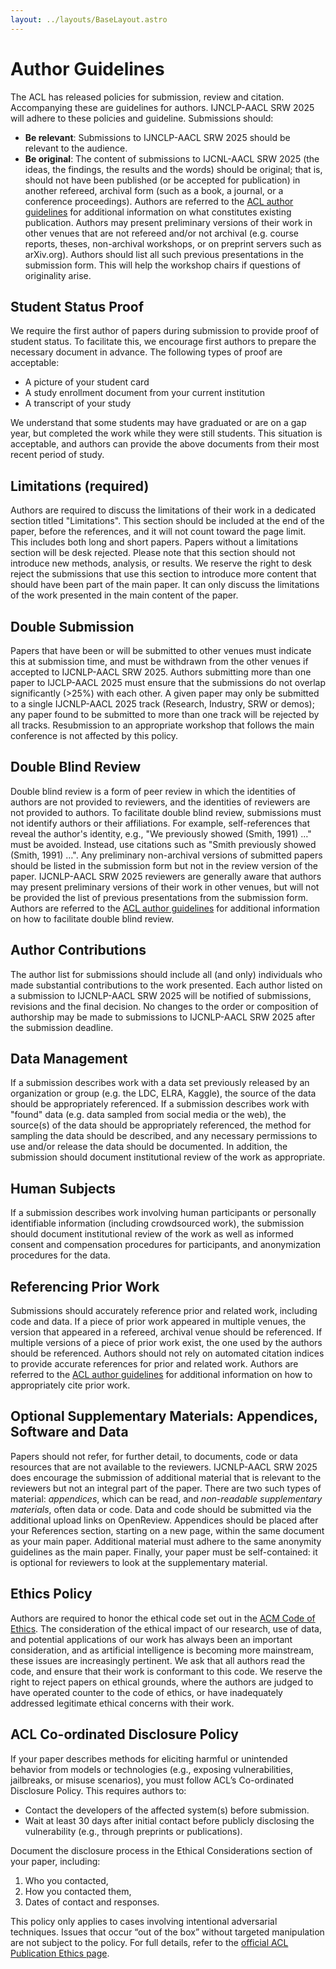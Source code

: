```yaml
---
layout: ../layouts/BaseLayout.astro
---
```


# Author Guidelines

The ACL has released policies for submission, review and citation.
Accompanying these are guidelines for authors.
IJNCLP-AACL SRW 2025 will adhere to these policies and guideline.
Submissions should:
- **Be relevant**: Submissions to IJNCLP-AACL SRW 2025 should be relevant to the audience.
- **Be original**: The content of submissions to IJCNL-AACL SRW 2025 (the ideas, the findings, the results and the words) should be original; that is, should not have been published (or be accepted for publication) in another refereed, archival form (such as a book, a journal, or a conference proceedings).
Authors are referred to the [ACL author guidelines](https://www.aclweb.org/adminwiki/index.php?title=ACL_Author_Guidelines) for additional information on what constitutes existing publication.
Authors may present preliminary versions of their work in other venues that are not refereed and/or not archival (e.g. course reports, theses, non-archival workshops, or on preprint servers such as arXiv.org).
Authors should list all such previous presentations in the submission form.
This will help the workshop chairs if questions of originality arise.

## Student Status Proof

We require the first author of papers during submission to provide proof of student status.
To facilitate this, we encourage first authors to prepare the necessary document in advance.
The following types of proof are acceptable:

- A picture of your student card
- A study enrollment document from your current institution
- A transcript of your study

We understand that some students may have graduated or are on a gap year, but completed the work while they were still students. This situation is acceptable, and authors can provide the above documents from their most recent period of study.

## Limitations (required)

Authors are required to discuss the limitations of their work in a dedicated section titled "Limitations".
This section should be included at the end of the paper, before the references, and it will not count toward the page limit.
This includes both long and short papers.
Papers without a limitations section will be desk rejected.
Please note that this section should not introduce new methods, analysis, or results.
We reserve the right to desk reject the submissions that use this section to introduce more content that should have been part of the main paper.
It can only discuss the limitations of the work presented in the main content of the paper.

## Double Submission

Papers that have been or will be submitted to other venues must indicate this at submission time, and must be withdrawn from the other venues if accepted to IJCNLP-AACL SRW 2025.
Authors submitting more than one paper to IJCLP-AACL 2025 must ensure that the submissions do not overlap significantly (>25%) with each other.
A given paper may only be submitted to a single IJCNLP-AACL 2025 track (Research, Industry, SRW or demos); any paper found to be submitted to more than one track will be rejected by all tracks.
Resubmission to an appropriate workshop that follows the main conference is not affected by this policy.

## Double Blind Review

Double blind review is a form of peer review in which the identities of authors are not provided to reviewers, and the identities of reviewers are not provided to authors.
To facilitate double blind review, submissions must not identify authors or their affiliations.
For example, self-references that reveal the author's identity, e.g., "We previously showed (Smith, 1991) …" must be avoided.
Instead, use citations such as "Smith previously showed (Smith, 1991) …".
Any preliminary non-archival versions of submitted papers should be listed in the submission form but not in the review version of the paper.
IJCNLP-AACL SRW 2025 reviewers are generally aware that authors may present preliminary versions of their work in other venues, but will not be provided the list of previous presentations from the submission form.
Authors are referred to the [ACL author guidelines](https://www.aclweb.org/adminwiki/index.php?title=ACL_Author_Guidelines) for additional information on how to facilitate double blind review.

## Author Contributions

The author list for submissions should include all (and only) individuals who made substantial contributions to the work presented.
Each author listed on a submission to IJCNLP-AACL SRW 2025 will be notified of submissions, revisions and the final decision.
No changes to the order or composition of authorship may be made to submissions to IJCNLP-AACL SRW 2025 after the submission deadline.

## Data Management

If a submission describes work with a data set previously released by an organization or group (e.g. the LDC, ELRA, Kaggle), the source of the data should be appropriately referenced.
If a submission describes work with "found" data (e.g. data sampled from social media or the web), the source(s) of the data should be appropriately referenced, the method for sampling the data should be described, and any necessary permissions to use and/or release the data should be documented.
In addition, the submission should document institutional review of the work as appropriate.

## Human Subjects

If a submission describes work involving human participants or personally identifiable information (including crowdsourced work), the submission should document institutional review of the work as well as informed consent and compensation procedures for participants, and anonymization procedures for the data.

## Referencing Prior Work

Submissions should accurately reference prior and related work, including code and data.
If a piece of prior work appeared in multiple venues, the version that appeared in a refereed, archival venue should be referenced.
If multiple versions of a piece of prior work exist, the one used by the authors should be referenced.
Authors should not rely on automated citation indices to provide accurate references for prior and related work.
Authors are referred to the [ACL author guidelines](https://www.aclweb.org/adminwiki/index.php?title=ACL_Author_Guidelines) for additional information on how to appropriately cite prior work.

## Optional Supplementary Materials: Appendices, Software and Data

Papers should not refer, for further detail, to documents, code or data resources that are not available to the reviewers.
IJCNLP-AACL SRW 2025 does encourage the submission of additional material that is relevant to the reviewers but not an integral part of the paper.
There are two such types of material: *appendices*, which can be read, and *non-readable supplementary materials*, often data or code.
Data and code should be submitted via the additional upload links on OpenReview.
Appendices should be placed after your References section, starting on a new page, within the same document as your main paper.
Additional material must adhere to the same anonymity guidelines as the main paper.
Finally, your paper must be self-contained: it is optional for reviewers to look at the supplementary material.

## Ethics Policy

Authors are required to honor the ethical code set out in the [ACM Code of Ethics](https://www.acm.org/code-of-ethics).
The consideration of the ethical impact of our research, use of data, and potential applications of our work has always been an important consideration, and as artificial intelligence is becoming more mainstream, these issues are increasingly pertinent.
We ask that all authors read the code, and ensure that their work is conformant to this code.
We reserve the right to reject papers on ethical grounds, where the authors are judged to have operated counter to the code of ethics, or have inadequately addressed legitimate ethical concerns with their work.

## ACL Co-ordinated Disclosure Policy

If your paper describes methods for eliciting harmful or unintended behavior from models or technologies (e.g., exposing vulnerabilities, jailbreaks, or misuse scenarios), you must follow ACL’s Co-ordinated Disclosure Policy.
This requires authors to:

- Contact the developers of the affected system(s) before submission.
- Wait at least 30 days after initial contact before publicly disclosing the vulnerability (e.g., through preprints or publications).

Document the disclosure process in the Ethical Considerations section of your paper, including:

1. Who you contacted,
2. How you contacted them,
3. Dates of contact and responses.

This policy only applies to cases involving intentional adversarial techniques.
Issues that occur “out of the box” without targeted manipulation are not subject to the policy.
For full details, refer to the [official ACL Publication Ethics page](https://www.aclweb.org/adminwiki/index.php/ACL_Policy_on_Publication_Ethics#Co-ordinated_disclosure).
